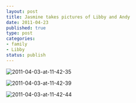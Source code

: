 ```yaml
--- 
layout: post
title: Jasmine takes pictures of Libby and Andy
date: 2011-04-23
published: true
type: post
categories: 
- family
- Libby
status: publish
---
```


![2011-04-03-at-11-42-35](http://media.eick.us/2011/04/2011-04-03-at-11-42-35.jpg)

![2011-04-03-at-11-42-39](http://media.eick.us/2011/04/2011-04-03-at-11-42-39.jpg)

![2011-04-03-at-11-42-44](http://media.eick.us/2011/04/2011-04-03-at-11-42-44.jpg)
